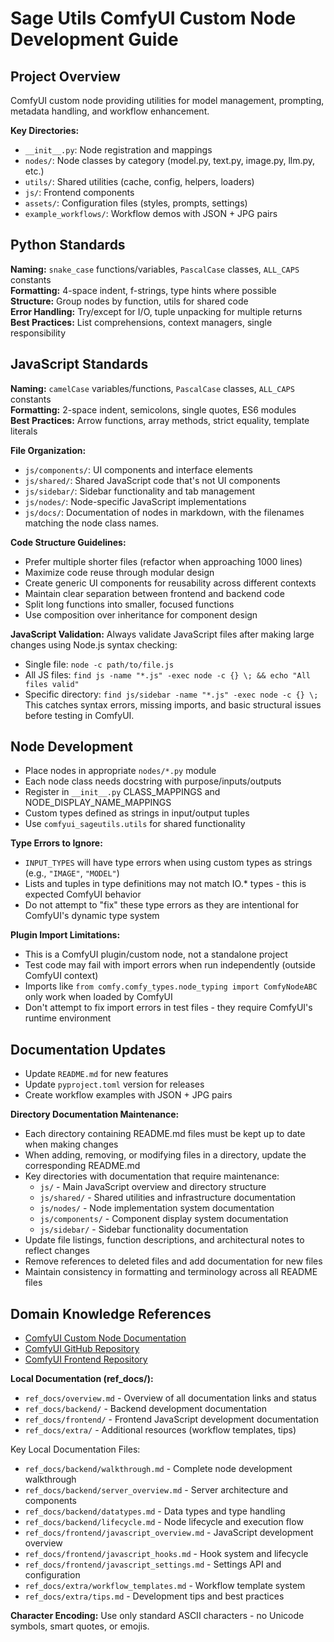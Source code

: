 # Sage Utils ComfyUI Custom Node Development Guide

## Project Overview
ComfyUI custom node providing utilities for model management, prompting, metadata handling, and workflow enhancement.

**Key Directories:**
- `__init__.py`: Node registration and mappings
- `nodes/`: Node classes by category (model.py, text.py, image.py, llm.py, etc.)
- `utils/`: Shared utilities (cache, config, helpers, loaders)
- `js/`: Frontend components
- `assets/`: Configuration files (styles, prompts, settings)
- `example_workflows/`: Workflow demos with JSON + JPG pairs

## Python Standards
**Naming:** `snake_case` functions/variables, `PascalCase` classes, `ALL_CAPS` constants  
**Formatting:** 4-space indent, f-strings, type hints where possible  
**Structure:** Group nodes by function, utils for shared code  
**Error Handling:** Try/except for I/O, tuple unpacking for multiple returns  
**Best Practices:** List comprehensions, context managers, single responsibility

## JavaScript Standards  
**Naming:** `camelCase` variables/functions, `PascalCase` classes, `ALL_CAPS` constants  
**Formatting:** 2-space indent, semicolons, single quotes, ES6 modules  
**Best Practices:** Arrow functions, array methods, strict equality, template literals

**File Organization:**
- `js/components/`: UI components and interface elements
- `js/shared/`: Shared JavaScript code that's not UI components
- `js/sidebar/`: Sidebar functionality and tab management
- `js/nodes/`: Node-specific JavaScript implementations
- `js/docs/`: Documentation of nodes in markdown, with the filenames matching the node class names.

**Code Structure Guidelines:**
- Prefer multiple shorter files (refactor when approaching 1000 lines)
- Maximize code reuse through modular design
- Create generic UI components for reusability across different contexts
- Maintain clear separation between frontend and backend code
- Split long functions into smaller, focused functions
- Use composition over inheritance for component design

**JavaScript Validation:**
Always validate JavaScript files after making large changes using Node.js syntax checking:
- Single file: `node -c path/to/file.js`
- All JS files: `find js -name "*.js" -exec node -c {} \; && echo "All files valid"`
- Specific directory: `find js/sidebar -name "*.js" -exec node -c {} \;`
This catches syntax errors, missing imports, and basic structural issues before testing in ComfyUI.

## Node Development
- Place nodes in appropriate `nodes/*.py` module
- Each node class needs docstring with purpose/inputs/outputs
- Register in `__init__.py` CLASS_MAPPINGS and NODE_DISPLAY_NAME_MAPPINGS
- Custom types defined as strings in input/output tuples
- Use `comfyui_sageutils.utils` for shared functionality

**Type Errors to Ignore:**
- `INPUT_TYPES` will have type errors when using custom types as strings (e.g., `"IMAGE"`, `"MODEL"`)
- Lists and tuples in type definitions may not match IO.* types - this is expected ComfyUI behavior
- Do not attempt to "fix" these type errors as they are intentional for ComfyUI's dynamic type system

**Plugin Import Limitations:**
- This is a ComfyUI plugin/custom node, not a standalone project
- Test code may fail with import errors when run independently (outside ComfyUI context)
- Imports like `from comfy.comfy_types.node_typing import ComfyNodeABC` only work when loaded by ComfyUI
- Don't attempt to fix import errors in test files - they require ComfyUI's runtime environment

## Documentation Updates
- Update `README.md` for new features
- Update `pyproject.toml` version for releases
- Create workflow examples with JSON + JPG pairs

**Directory Documentation Maintenance:**
- Each directory containing README.md files must be kept up to date when making changes
- When adding, removing, or modifying files in a directory, update the corresponding README.md
- Key directories with documentation that require maintenance:
  - `js/` - Main JavaScript overview and directory structure
  - `js/shared/` - Shared utilities and infrastructure documentation
  - `js/nodes/` - Node implementation system documentation
  - `js/components/` - Component display system documentation
  - `js/sidebar/` - Sidebar functionality documentation
- Update file listings, function descriptions, and architectural notes to reflect changes
- Remove references to deleted files and add documentation for new files
- Maintain consistency in formatting and terminology across all README files

## Domain Knowledge References
- [ComfyUI Custom Node Documentation](https://docs.comfy.org/custom-nodes/overview)
- [ComfyUI GitHub Repository](https://github.com/comfyanonymous/ComfyUI)
- [ComfyUI Frontend Repository](https://github.com/Comfy-Org/ComfyUI_frontend)

**Local Documentation (ref_docs/):**
- `ref_docs/overview.md` - Overview of all documentation links and status
- `ref_docs/backend/` - Backend development documentation
- `ref_docs/frontend/` - Frontend JavaScript development documentation  
- `ref_docs/extra/` - Additional resources (workflow templates, tips)

Key Local Documentation Files:
- `ref_docs/backend/walkthrough.md` - Complete node development walkthrough
- `ref_docs/backend/server_overview.md` - Server architecture and components
- `ref_docs/backend/datatypes.md` - Data types and type handling
- `ref_docs/backend/lifecycle.md` - Node lifecycle and execution flow
- `ref_docs/frontend/javascript_overview.md` - JavaScript development overview
- `ref_docs/frontend/javascript_hooks.md` - Hook system and lifecycle
- `ref_docs/frontend/javascript_settings.md` - Settings API and configuration
- `ref_docs/extra/workflow_templates.md` - Workflow template system
- `ref_docs/extra/tips.md` - Development tips and best practices

**Character Encoding:** Use only standard ASCII characters - no Unicode symbols, smart quotes, or emojis.